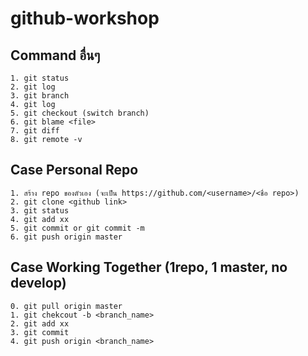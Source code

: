 # github-workshop

## Command อื่นๆ

```
1. git status
2. git log
3. git branch
4. git log
5. git checkout (switch branch)
6. git blame <file>
7. git diff
8. git remote -v
```

## Case Personal Repo

```
1. สร้าง repo ของตัวเอง (จะเป็น https://github.com/<username>/<ชื่อ repo>)
2. git clone <github link>
3. git status
4. git add xx
5. git commit or git commit -m
6. git push origin master

```

## Case Working Together (1repo, 1 master, no develop)

```
0. git pull origin master
1. git chekcout -b <branch_name>
2. git add xx
3. git commit
4. git push origin <branch_name>
```
